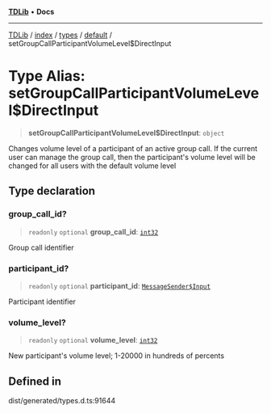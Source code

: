 [**TDLib**](../../../../../../README.md) • **Docs**

***

[TDLib](../../../../../../modules.md) / [index](../../../../../README.md) / [types](../../../README.md) / [default](../README.md) / setGroupCallParticipantVolumeLevel$DirectInput

# Type Alias: setGroupCallParticipantVolumeLevel$DirectInput

> **setGroupCallParticipantVolumeLevel$DirectInput**: `object`

Changes volume level of a participant of an active group call. If the current user can manage the group call, then the participant's volume level will be changed for all users with the default volume level

## Type declaration

### group\_call\_id?

> `readonly` `optional` **group\_call\_id**: [`int32`](int32-1.md)

Group call identifier

### participant\_id?

> `readonly` `optional` **participant\_id**: [`MessageSender$Input`](MessageSender$Input.md)

Participant identifier

### volume\_level?

> `readonly` `optional` **volume\_level**: [`int32`](int32-1.md)

New participant's volume level; 1-20000 in hundreds of percents

## Defined in

dist/generated/types.d.ts:91644
